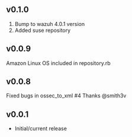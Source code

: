 ## v0.1.0
1. Bump to wazuh 4.0.1 version
2. Added suse repository
## v0.0.9
Amazon Linux OS included in repository.rb
## v0.0.8
Fixed bugs in ossec_to_xml #4 Thanks @smith3v
## v0.0.1

* Initial/current release
